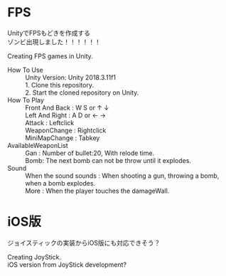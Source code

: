 # FPS
UnityでFPSもどきを作成する<br>
ゾンビ出現しました！！！！！！<br>

Creating FPS games in Unity.
<dl>
  <dt>How To Use</dt>
  <dd>Unity Version: Unity 2018.3.11f1</dd>
  <dd>1. Clone this repository.</dd>
  <dd>2. Start the cloned repository on Unity.</dd>
  
  <dt>How To Play</dt>
  <dd>Front And Back  : W S  or  ↑ ↓</dd>
  <dd>Left And Right  : A D  or  ← →</dd>
  <dd>Attack          : Leftclick</dd>
  <dd>WeaponChange    : Rightclick</dd>
  <dd>MiniMapChange   : Tabkey</dd>
  
  <dt>AvailableWeaponList</dt>
  <dd>Gan : Number of bullet:20, With relode time.</dd>
  <dd>Bomb: The next bomb can not be throw until it explodes.</dd>
  
  <dt>Sound</dt>
  <dd>When the sound sounds : When shooting a gun, throwing a bomb, when a bomb explodes.</dd>
  <dd>More : When the player touches the damageWall.</dd>
</dl> 

# iOS版
ジョイスティックの実装からiOS版にも対応できそう？<br>

Creating JoyStick.<br>
iOS version from JoyStick development?

